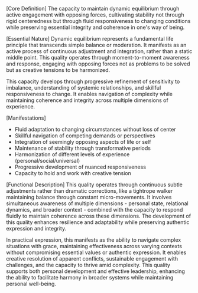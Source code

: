 [Core Definition]
The capacity to maintain dynamic equilibrium through active engagement with opposing forces, cultivating stability not through rigid centeredness but through fluid responsiveness to changing conditions while preserving essential integrity and coherence in one's way of being.

[Essential Nature]
Dynamic equilibrium represents a fundamental life principle that transcends simple balance or moderation. It manifests as an active process of continuous adjustment and integration, rather than a static middle point. This quality operates through moment-to-moment awareness and response, engaging with opposing forces not as problems to be solved but as creative tensions to be harmonized.

This capacity develops through progressive refinement of sensitivity to imbalance, understanding of systemic relationships, and skillful responsiveness to change. It enables navigation of complexity while maintaining coherence and integrity across multiple dimensions of experience.

[Manifestations]
- Fluid adaptation to changing circumstances without loss of center
- Skillful navigation of competing demands or perspectives
- Integration of seemingly opposing aspects of life or self
- Maintenance of stability through transformative periods
- Harmonization of different levels of experience (personal/social/universal)
- Progressive development of nuanced responsiveness
- Capacity to hold and work with creative tension

[Functional Description]
This quality operates through continuous subtle adjustments rather than dramatic corrections, like a tightrope walker maintaining balance through constant micro-movements. It involves simultaneous awareness of multiple dimensions - personal state, relational dynamics, and broader context - combined with the capacity to respond fluidly to maintain coherence across these dimensions. The development of this quality enhances resilience and adaptability while preserving authentic expression and integrity.

In practical expression, this manifests as the ability to navigate complex situations with grace, maintaining effectiveness across varying contexts without compromising essential values or authentic expression. It enables creative resolution of apparent conflicts, sustainable engagement with challenges, and the capacity to thrive amid complexity. This quality supports both personal development and effective leadership, enhancing the ability to facilitate harmony in broader systems while maintaining personal well-being.